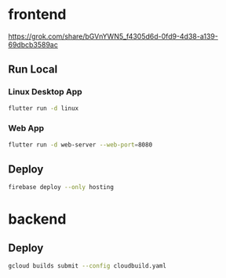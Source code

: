 

# frontend
https://grok.com/share/bGVnYWN5_f4305d6d-0fd9-4d38-a139-69dbcb3589ac
## Run Local
### Linux Desktop App
```sh
flutter run -d linux
```
### Web App
```sh
flutter run -d web-server --web-port=8080
```

## Deploy

```sh
firebase deploy --only hosting
```


# backend

## Deploy

```sh
gcloud builds submit --config cloudbuild.yaml
```
